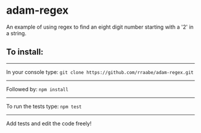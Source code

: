 # adam-regex

An example of using regex to find an eight digit number starting with a '2' in a string. 

## To install:
***
In your console type: ```git clone https://github.com/rraabe/adam-regex.git```
***
Followed by: ```npm install```
***
To run the tests type: ```npm test```
***
Add tests and edit the code freely!
